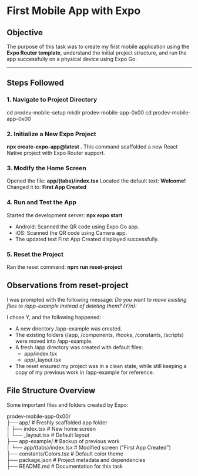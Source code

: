 # First Mobile App with Expo

## Objective
The purpose of this task was to create my first mobile application using the **Expo Router template**, understand the initial project structure, and run the app successfully on a physical device using Expo Go.

---

## Steps Followed

### 1. Navigate to Project Directory

cd prodev-mobile-setup
mkdir prodev-mobile-app-0x00
cd prodev-mobile-app-0x00

### 2. Initialize a New Expo Project
**npx create-expo-app@latest .**
This command scaffolded a new React Native project with Expo Router support.

### 3. Modify the Home Screen
Opened the file: **app/(tabs)/index.tsx** 
Located the default text: **<ThemedText type="title">Welcome!</ThemedText>**
Changed it to: **<ThemedText type="title">First App Created</ThemedText>**

### 4. Run and Test the App
Started the development server: **npx expo start**
- Android: Scanned the QR code using Expo Go app.
- iOS: Scanned the QR code using Camera app.
- The updated text First App Created displayed successfully.

### 5. Reset the Project
Ran the reset command: **npm run reset-project**


## Observations from reset-project
I was prompted with the following message:
*Do you want to move existing files to /app-example instead of deleting them? (Y/n):*

I chose Y, and the following happened:
- A new directory /app-example was created.
- The existing folders (/app, /components, /hooks, /constants, /scripts) were moved into /app-example.
- A fresh /app directory was created with default files:
   - app/index.tsx
   - app/_layout.tsx
- The reset ensured my project was in a clean state, while still keeping a copy of my previous work in /app-example for reference.

## File Structure Overview
Some important files and folders created by Expo:

prodev-mobile-app-0x00/ <br>
├── app/                   # Freshly scaffolded app folder <br>
│   ├── index.tsx          # New home screen <br>
│   └── _layout.tsx        # Default layout <br>
├── app-example/           # Backup of previous work <br>
│   └── app/(tabs)/index.tsx   # Modified screen ("First App Created") <br>
├── constants/Colors.tsx   # Default color theme <br>
├── package.json           # Project metadata and dependencies <br>
├── README.md              # Documentation for this task <br>